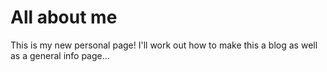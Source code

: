 # All about me

This is my new personal page! I'll work out how to make this a blog as well as a general info page...
